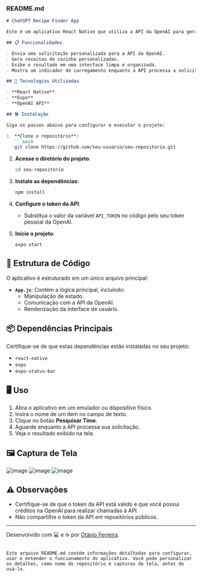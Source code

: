 ### README.md

```markdown
# ChatGPT Recipe Finder App

Este é um aplicativo React Native que utiliza a API da OpenAI para gerar receitas personalizadas com base no input do usuário. O usuário pode pesquisar por um item ou ideia, e o aplicativo irá retornar uma receita gerada pelo modelo GPT-3.5-turbo.

## 📋 Funcionalidades

- Envia uma solicitação personalizada para a API da OpenAI.
- Gera receitas de cozinha personalizadas.
- Exibe o resultado em uma interface limpa e organizada.
- Mostra um indicador de carregamento enquanto a API processa a solicitação.

## 🚀 Tecnologias Utilizadas

- **React Native**
- **Expo**
- **OpenAI API**

## 🛠️ Instalação

Siga os passos abaixo para configurar e executar o projeto:

1. **Clone o repositório**:
   ```bash
   git clone https://github.com/seu-usuario/seu-repositorio.git
   ```
2. **Acesse o diretório do projeto**:
   ```bash
   cd seu-repositorio
   ```
3. **Instale as dependências**:
   ```bash
   npm install
   ```
4. **Configure o token da API**:
   - Substitua o valor da variável `API_TOKEN` no código pelo seu token pessoal da OpenAI.

5. **Inicie o projeto**:
   ```bash
   expo start
   ```

## 🎨 Estrutura de Código

O aplicativo é estruturado em um único arquivo principal:

- **`App.js`**: Contém a lógica principal, incluindo:
  - Manipulação de estado.
  - Comunicação com a API da OpenAI.
  - Renderização da interface de usuário.

## 📦 Dependências Principais

Certifique-se de que estas dependências estão instaladas no seu projeto:

- `react-native`
- `expo`
- `expo-status-bar`

## 🖥️ Uso

1. Abra o aplicativo em um emulador ou dispositivo físico.
2. Insira o nome de um item no campo de texto.
3. Clique no botão **Pesquisar Time**.
4. Aguarde enquanto a API processa sua solicitação.
5. Veja o resultado exibido na tela.

## 🖼️ Captura de Tela

![image](https://github.com/user-attachments/assets/42253f21-6061-4104-a923-db8f5cf90af0)
![image](https://github.com/user-attachments/assets/8b021ed0-be1f-4319-893a-43a2d5b5580c)
![image](https://github.com/user-attachments/assets/9a68ceb6-cadb-4f72-9d41-3910a2f038e4)



## ⚠️ Observações

- Certifique-se de que o token da API está válido e que você possui créditos na OpenAI para realizar chamadas à API.
- Não compartilhe o token da API em repositórios públicos.

---

Desenvolvido com 💻 e ☕ por [Otávio Ferreira](https://github.com/otvferreira).
```

Este arquivo README.md contém informações detalhadas para configurar, usar e entender o funcionamento do aplicativo. Você pode personalizar os detalhes, como nome do repositório e capturas de tela, antes de usá-lo.
